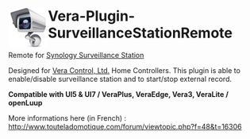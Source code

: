 # <img align="left" src="media/surveillancestationremote_logo.png"> Vera-Plugin-SurveillanceStationRemote

Remote for [Synology Surveillance Station](https://www.synology.com/en-uk/surveillance/)

Designed for [Vera Control, Ltd.](http://getvera.com/) Home Controllers. This plugin is able to enable/disable surveillance station and to start/stop external record.

**Compatible with UI5 & UI7 / VeraPlus, VeraEdge, Vera3, VeraLite / openLuup**

More informations here (in French) : http://www.touteladomotique.com/forum/viewtopic.php?f=48&t=16306
